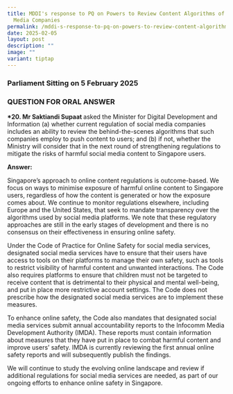 ```yaml
---
title: MDDI's response to PQ on Powers to Review Content Algorithms of Social
  Media Companies
permalink: /mddi-s-response-to-pq-on-powers-to-review-content-algorithms-of-social-media-companies/
date: 2025-02-05
layout: post
description: ""
image: ""
variant: tiptap
---
```

<h3>Parliament Sitting on 5 February 2025</h3>
<h3>QUESTION FOR ORAL ANSWER</h3>
<p><strong>*20. Mr Saktiandi Supaat </strong>asked the Minister for Digital
Development and Information (a) whether current regulation of social media
companies includes an ability to review the behind-the-scenes algorithms
that such companies employ to push content to users; and (b) if not, whether
the Ministry will consider that in the next round of strengthening regulations
to mitigate the risks of harmful social media content to Singapore users.</p>
<p><strong>Answer:</strong>
</p>
<p>Singapore’s approach to online content regulations is outcome-based. We
focus on ways to minimise exposure of harmful online content to Singapore
users, regardless of how the content is generated or how the exposure comes
about. We continue to monitor regulations elsewhere, including Europe and
the United States, that seek to mandate transparency over the algorithms
used by social media platforms. We note that these regulatory approaches
are still in the early stages of development and there is no consensus
on their effectiveness in ensuring online safety.</p>
<p>Under the Code of Practice for Online Safety for social media services,
designated social media services have to ensure that their users have access
to tools on their platforms to manage their own safety, such as tools to
restrict visibility of harmful content and unwanted interactions. The Code
also requires platforms to ensure that children must not be targeted to
receive content that is detrimental to their physical and mental well-being,
and put in place more restrictive account settings. The Code does not prescribe
how the designated social media services are to implement these measures.</p>
<p>To enhance online safety, the Code also mandates that designated social
media services submit annual accountability reports to the Infocomm Media
Development Authority (IMDA). These reports must contain information about
measures that they have put in place to combat harmful content and improve
users’ safety. IMDA is currently reviewing the first annual online safety
reports and will subsequently publish the findings.</p>
<p>We will continue to study the evolving online landscape and review if
additional regulations for social media services are needed, as part of
our ongoing efforts to enhance online safety in Singapore.</p>